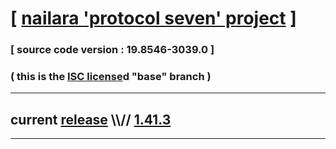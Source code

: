 
# [ [nailara 'protocol seven' project](http://src.nailara.net/) ]

### [ source code version : 19.8546-3039.0 ]

### ( this is the [ISC license](license)d "base" branch )
---
## current [release](https://github.com/anotherlink/nailara/releases) \\\\// [1.41.3](https://github.com/anotherlink/nailara/releases/tag/1.41.3)
---
